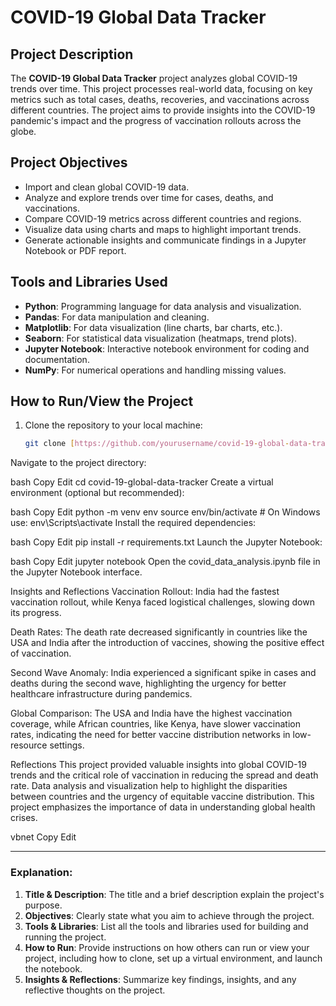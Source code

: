 # COVID-19 Global Data Tracker

## Project Description
The **COVID-19 Global Data Tracker** project analyzes global COVID-19 trends over time. This project processes real-world data, focusing on key metrics such as total cases, deaths, recoveries, and vaccinations across different countries. The project aims to provide insights into the COVID-19 pandemic's impact and the progress of vaccination rollouts across the globe.

## Project Objectives
- Import and clean global COVID-19 data.
- Analyze and explore trends over time for cases, deaths, and vaccinations.
- Compare COVID-19 metrics across different countries and regions.
- Visualize data using charts and maps to highlight important trends.
- Generate actionable insights and communicate findings in a Jupyter Notebook or PDF report.

## Tools and Libraries Used
- **Python**: Programming language for data analysis and visualization.
- **Pandas**: For data manipulation and cleaning.
- **Matplotlib**: For data visualization (line charts, bar charts, etc.).
- **Seaborn**: For statistical data visualization (heatmaps, trend plots).
- **Jupyter Notebook**: Interactive notebook environment for coding and documentation.
- **NumPy**: For numerical operations and handling missing values.

## How to Run/View the Project
1. Clone the repository to your local machine:
   ```bash
   git clone [https://github.com/yourusername/covid-19-global-data-tracker.git](https://github.com/Daves-devspace/Global-data-tracker/tree/main)
Navigate to the project directory:

bash
Copy
Edit
cd covid-19-global-data-tracker
Create a virtual environment (optional but recommended):

bash
Copy
Edit
python -m venv env
source env/bin/activate  # On Windows use: env\Scripts\activate
Install the required dependencies:

bash
Copy
Edit
pip install -r requirements.txt
Launch the Jupyter Notebook:

bash
Copy
Edit
jupyter notebook
Open the covid_data_analysis.ipynb file in the Jupyter Notebook interface.

Insights and Reflections
Vaccination Rollout: India had the fastest vaccination rollout, while Kenya faced logistical challenges, slowing down its progress.

Death Rates: The death rate decreased significantly in countries like the USA and India after the introduction of vaccines, showing the positive effect of vaccination.

Second Wave Anomaly: India experienced a significant spike in cases and deaths during the second wave, highlighting the urgency for better healthcare infrastructure during pandemics.

Global Comparison: The USA and India have the highest vaccination coverage, while African countries, like Kenya, have slower vaccination rates, indicating the need for better vaccine distribution networks in low-resource settings.

Reflections
This project provided valuable insights into global COVID-19 trends and the critical role of vaccination in reducing the spread and death rate. Data analysis and visualization help to highlight the disparities between countries and the urgency of equitable vaccine distribution. This project emphasizes the importance of data in understanding global health crises.

vbnet
Copy
Edit

---

### Explanation:
1. **Title & Description**: The title and a brief description explain the project's purpose.
2. **Objectives**: Clearly state what you aim to achieve through the project.
3. **Tools & Libraries**: List all the tools and libraries used for building and running the project.
4. **How to Run**: Provide instructions on how others can run or view your project, including how to clone, set up a virtual environment, and launch the notebook.
5. **Insights & Reflections**: Summarize key findings, insights, and any reflective thoughts on the project.


